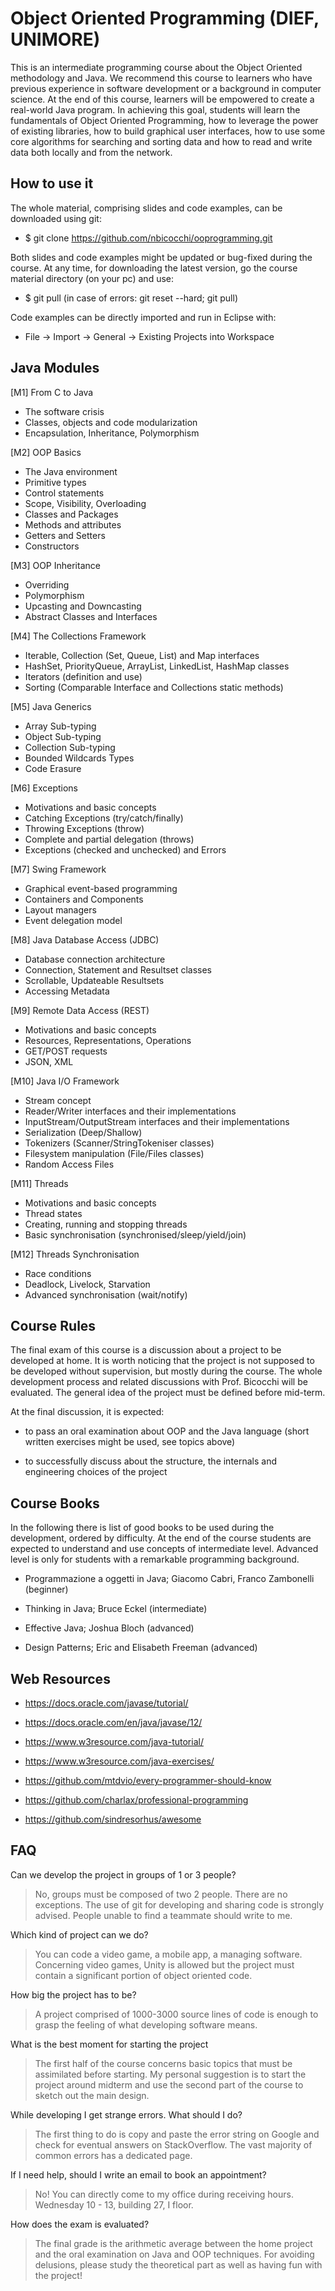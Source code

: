 
# Object Oriented Programming (DIEF, UNIMORE)
This is an intermediate programming course about the Object Oriented methodology and Java. We recommend this course to learners who have previous experience in software development or a background in computer science.  At the end of this course, learners will be empowered to create a real-world Java program. In achieving this goal, students will learn the fundamentals of Object Oriented Programming, how to leverage the power of existing libraries, how to build graphical user interfaces, how to use some core algorithms for searching and sorting data and how to read and write data both locally and from the network.

## How to use it
The whole material, comprising slides and code examples, can be downloaded using git:

* $ git clone https://github.com/nbicocchi/ooprogramming.git

Both slides and code examples might be updated or bug-fixed during the course. At any time, for downloading the
latest version, go the course material directory (on your pc) and use:

* $ git pull (in case of errors: git reset --hard; git pull)

Code examples can be directly imported and run in Eclipse with:

* File -> Import -> General -> Existing Projects into Workspace

## Java Modules
[M1] From C to Java

* The software crisis
* Classes, objects and code modularization
* Encapsulation, Inheritance, Polymorphism

[M2] OOP Basics 

* The Java environment
* Primitive types
* Control statements
* Scope, Visibility, Overloading
* Classes and Packages
* Methods and attributes
* Getters and Setters
* Constructors

[M3] OOP Inheritance
 
* Overriding
* Polymorphism
* Upcasting and Downcasting
* Abstract Classes and Interfaces

[M4] The Collections Framework

* Iterable, Collection (Set, Queue, List) and Map interfaces
* HashSet, PriorityQueue, ArrayList, LinkedList, HashMap classes
* Iterators (definition and use)
* Sorting (Comparable Interface and Collections static methods)

[M5] Java Generics 

* Array Sub-typing
* Object Sub-typing
* Collection Sub-typing
* Bounded Wildcards Types
* Code Erasure

[M6] Exceptions 

* Motivations and basic concepts
* Catching Exceptions (try/catch/finally)
* Throwing Exceptions (throw)
* Complete and partial delegation (throws)
* Exceptions (checked and unchecked) and Errors 

[M7] Swing Framework

* Graphical event-based programming
* Containers and Components
* Layout managers
* Event delegation model

[M8] Java Database Access (JDBC)

* Database connection architecture
* Connection, Statement and Resultset classes
* Scrollable, Updateable Resultsets
* Accessing Metadata

[M9] Remote Data Access (REST) 

* Motivations and basic concepts
* Resources, Representations, Operations
* GET/POST requests
* JSON, XML

[M10] Java I/O Framework

* Stream concept
* Reader/Writer interfaces and their implementations
* InputStream/OutputStream interfaces and their implementations
* Serialization (Deep/Shallow)
* Tokenizers (Scanner/StringTokeniser classes)
* Filesystem manipulation (File/Files classes)
* Random Access Files

[M11] Threads 

* Motivations and basic concepts
* Thread states
* Creating, running and stopping threads
* Basic synchronisation (synchronised/sleep/yield/join)

[M12] Threads Synchronisation

* Race conditions
* Deadlock, Livelock, Starvation
* Advanced synchronisation (wait/notify)

## Course Rules
The final exam of this course is a discussion about a project to be developed at home. It is worth noticing that the project is not supposed to be developed without supervision, but mostly during the course. The whole development process and related discussions with Prof. Bicocchi will be evaluated. The general idea of the project must be defined before mid-term.

At the final discussion, it is expected:

* to pass an oral examination about OOP and the Java language (short written exercises might be used, see topics above) 

* to successfully discuss about the structure, the internals and engineering choices of the project


## Course Books
In the following there is list of good books to be used during the development, ordered by difficulty. At the end of the course students are expected to understand and use concepts of intermediate level. Advanced level is only for students with a remarkable programming background.

* Programmazione a oggetti in Java; Giacomo Cabri, Franco Zambonelli (beginner)

* Thinking in Java; Bruce Eckel (intermediate)

* Effective Java; Joshua Bloch (advanced)

* Design Patterns; Eric and Elisabeth Freeman (advanced)

## Web Resources
* https://docs.oracle.com/javase/tutorial/

* https://docs.oracle.com/en/java/javase/12/

* https://www.w3resource.com/java-tutorial/

* https://www.w3resource.com/java-exercises/

* https://github.com/mtdvio/every-programmer-should-know

* https://github.com/charlax/professional-programming

* https://github.com/sindresorhus/awesome

## FAQ
Can we develop the project in groups of 1 or 3 people?
> No, groups must be composed of two 2 people. There are no exceptions. The use of git for developing and sharing code is strongly advised. People unable to find a teammate should write to me.

Which kind of project can we do?
> You can code a video game, a mobile app, a managing software. Concerning video games, Unity is allowed but the project must contain a significant portion of object oriented code. 

How big the project has to be?
> A project comprised of 1000-3000 source lines of code is enough to grasp the feeling of what developing software means.

What is the best moment for starting the project
> The first half of the course concerns basic topics that must be assimilated before starting. My personal suggestion is to start the project around midterm and use the second part of the course to sketch out the main design.

While developing I get strange errors. What should I do?
> The first thing to do is copy and paste the error string on Google and check for eventual answers on StackOverflow. The vast majority of common errors has a dedicated page.

If I need help, should I write an email to book an appointment?
> No! You can directly come to my office during receiving hours. Wednesday 10 - 13, building 27, I floor.

How does the exam is evaluated?
> The final grade is the arithmetic average between the home project and the oral examination on Java and OOP techniques. For avoiding delusions, please study the theoretical part as well as having fun with the project!











